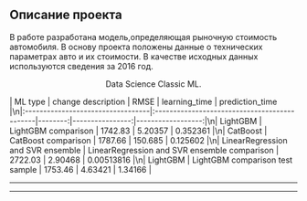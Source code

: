 ## Описание проекта
В работе разработана модель,определяющая рыночную стоимость автомобиля. В основу проекта положены данные о технических параметрах авто и их стоимости. В качестве исходных данных используются сведения за 2016 год.



<p align="center"> Data Science Classic ML. </p align="center">

| ML type                           | change description                           |    RMSE |   learning_time |   prediction_time |\n|:----------------------------------|:---------------------------------------------|--------:|----------------:|------------------:|\n| LightGBM                          | LightGBM comparison                          | 1742.83 |         5.20357 |        0.352361   |\n| CatBoost                          | CatBoost comparison                          | 1787.66 |       150.685   |        0.125602   |\n| LinearRegression and SVR ensemble | LinearRegression and SVR ensemble comparison | 2722.03 |         2.90468 |        0.00513816 |\n| LightGBM                          | LightGBM comparison test sample              | 1753.46 |         4.63421 |        1.34166    |

---

__________________________________________________________________________________________________________________________
